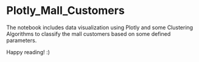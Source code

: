# Plotly_Mall_Customers
The notebook includes data visualization using Plotly and some Clustering Algorithms to classify the mall customers based on some defined parameters.

Happy reading! :)
